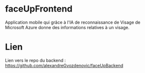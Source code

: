 # faceUpFrontend
Application mobile qui grâce à l'IA de reconnaissance de Visage de Microsoft Azure donne des informations relatives à un visage.

# Lien
Lien vers le repo du backend : https://github.com/alexandreGvozdenovic/faceUpBackend
